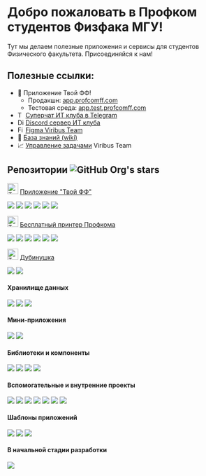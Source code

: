 # Добро пожаловать в Профком студентов Физфака МГУ!

Тут мы делаем полезные приложения и сервисы для студентов Физического факультета. Присоединяйся к нам!

## Полезные ссылки:
* 📱 Приложение Твой ФФ!
    * Продакшн: [app.profcomff.com](https://app.profcomff.com)
    * Тестовая среда: [app.test.profcomff.com](https://app.test.profcomff.com)
    ![]()
*  [<img alt="Telegram" height="14px" src="https://upload.wikimedia.org/wikipedia/commons/8/82/Telegram_logo.svg"/>](https://t.me/+eIMtCymYDepmN2Ey) [Суперчат ИТ клуба в Telegram](https://t.me/+eIMtCymYDepmN2Ey)
* [<img alt="Discord" height="14px" src="https://www.svgrepo.com/show/353655/discord-icon.svg"/>](https://discord.gg/W5jS3PfCjD) [Discord сервер ИТ клуба](https://discord.gg/W5jS3PfCjD)
* [<img alt="Figma" height="14px" src="https://upload.wikimedia.org/wikipedia/commons/3/33/Figma-logo.svg"/>](https://to.profcomff.com/app-figma) [Figma Viribus Team](https://to.profcomff.com/app-figma)
* 📖 [База знаний (wiki)](https://github.com/profcomff/general/wiki)
* 📈 [Управление задачами](https://github.com/orgs/profcomff/projects/7) Viribus Team


## Репозитории <img alt="GitHub Org's stars" src="https://img.shields.io/github/stars/profcomff?labelColor=%2300bd61&color=%2300bd61">


[<img alt="Твой ФФ" width="25px" src="https://cdn.profcomff.com/app/logo/logo_ff.svg" />](https://app.profcomff.com)
[Приложение "Твой ФФ"](https://app.profcomff.com)

[![](https://img.shields.io/github/stars/profcomff/webapp-ui?color=blue&label=webapp-ui&logo=typescript&logoColor=blue&style=for-the-badge)](https://github.com/profcomff/webapp-ui)
[![](https://img.shields.io/github/stars/profcomff/services-api?color=green&label=services-api&logo=python&logoColor=green&style=for-the-badge)](https://github.com/profcomff/services-api)
[![](https://img.shields.io/github/stars/profcomff/timetable-api?color=green&label=timetable-api&logo=python&logoColor=green&style=for-the-badge)](https://github.com/profcomff/timetable-api)
[![](https://img.shields.io/github/stars/profcomff/auth-api?color=green&label=auth-api&logo=python&logoColor=green&style=for-the-badge)](https://github.com/profcomff/auth-api)
[![](https://img.shields.io/github/stars/profcomff/userdata-api?color=green&label=userdata-api&logo=python&logoColor=green&style=for-the-badge)](https://github.com/profcomff/userdata-api)
[![](https://img.shields.io/github/stars/profcomff/achievement-api?color=green&label=achievement-api&logo=python&logoColor=green&style=for-the-badge)](https://github.com/profcomff/achievement-api)


[<img alt="Твой ФФ" width="25px" src="https://cdn.profcomff.com/app/menu_icons/printer.svg" />](https://to.profcomff.com/print)
[Бесплатный принтер Профкома](https://to.profcomff.com/print)

[![](https://img.shields.io/github/stars/profcomff/print-webapp?color=yellow&label=print-ui&logo=vuedotjs&logoColor=yellow&style=for-the-badge)](https://github.com/profcomff/print-webapp)
[![](https://img.shields.io/github/stars/profcomff/print-winapp?color=red&label=print-winapp&logo=csharp&logoColor=red&style=for-the-badge)](https://github.com/profcomff/print-winapp)
[![](https://img.shields.io/github/stars/profcomff/print-api?color=green&label=print-api&logo=python&logoColor=green&style=for-the-badge)](https://github.com/profcomff/print-api)
[![](https://img.shields.io/github/stars/profcomff/print-vkbot?color=green&label=print-vkbot&logo=python&logoColor=green&style=for-the-badge)](https://github.com/profcomff/print-vkbot)
[![](https://img.shields.io/github/stars/profcomff/print-tgbot?color=green&label=print-tgbot&logo=python&logoColor=green&style=for-the-badge)](https://github.com/profcomff/print-tgbot)
[![](https://img.shields.io/github/stars/profcomff/print-terminal-ui?color=blue&label=print-terminal-ui&logo=typescript&logoColor=blue&style=for-the-badge)](https://github.com/profcomff/print-terminal-ui)

[<img alt="Твой ФФ" width="25px" src="https://cdn.profcomff.com/app/menu_icons/rating.svg" />](https://rating.profcomff.com)
[Дубинушка](https://rating.profcomff.com)


[![](https://img.shields.io/github/stars/profcomff/rating-api?color=green&label=rating-api&logo=python&logoColor=green&style=for-the-badge)](https://github.com/profcomff/rating-api)
[![](https://img.shields.io/github/stars/profcomff/rating-ui?color=yellow&label=rating-ui&logo=vuedotjs&logoColor=yellow&style=for-the-badge)](https://github.com/profcomff/rating-ui)


#### Хранилище данных

[![](https://img.shields.io/github/stars/profcomff/dwh-definitions?color=green&label=dwh-definitions&logo=python&logoColor=green&style=for-the-badge)](https://github.com/profcomff/dwh-definitions)
[![](https://img.shields.io/github/stars/profcomff/dwh-pipelines?color=green&label=dwh-pipelines&logo=python&logoColor=green&style=for-the-badge)](https://github.com/profcomff/dwh-pipelines)
[![](https://img.shields.io/github/stars/profcomff/dwh-airflow?color=black&label=dwh-airflow&logo=gnubash&logoColor=black&style=for-the-badge)](https://github.com/profcomff/dwh-airflow)


#### Мини-приложения

[![](https://img.shields.io/github/stars/profcomff/floormap-ui?color=yellow&label=floormap-ui&logo=vuedotjs&logoColor=yellow&style=for-the-badge)](https://github.com/profcomff/floormap-ui)
[![](https://img.shields.io/github/stars/profcomff/calculator-ui?color=yellow&label=calculator-ui&logo=vuedotjs&logoColor=yellow&style=for-the-badge)](https://github.com/profcomff/calculator-ui)

#### Библиотеки и компоненты

[![](https://img.shields.io/github/stars/profcomff/logging-lib?color=green&label=logging-lib&logo=python&logoColor=green&style=for-the-badge)](https://github.com/profcomff/logging-lib)
[![](https://img.shields.io/github/stars/profcomff/marketing-api?color=green&label=marketing-api&logo=python&logoColor=green&style=for-the-badge)](https://github.com/profcomff/marketing-api)
[![](https://img.shields.io/github/stars/profcomff/auth-lib?color=green&label=auth-lib&logo=python&logoColor=green&style=for-the-badge)](https://github.com/profcomff/auth-lib)
[![](https://img.shields.io/github/stars/profcomff/preparation-timetable-data?color=green&label=preparation-timetable-data&logo=python&logoColor=green&style=for-the-badge)](https://github.com/profcomff/preparation-timetable-data)


#### Вспомогательные и внутренние проекты

[![](https://img.shields.io/github/stars/profcomff/.github?color=black&label=.github&logo=markdown&logoColor=black&style=for-the-badge)](https://github.com/profcomff/.github)
[![](https://img.shields.io/github/stars/profcomff/issue-github-tgbot?color=green&label=issue-github-tgbot&logo=python&logoColor=green&style=for-the-badge)](https://github.com/profcomff/issue-github-tgbot)
[![](https://img.shields.io/github/stars/profcomff/aciniformes-project?color=green&label=aciniformes-project&logo=python&logoColor=green&style=for-the-badge)](https://github.com/profcomff/aciniformes-project)
[![](https://img.shields.io/github/stars/profcomff/social-api?color=green&label=social-api&logo=python&logoColor=green&style=for-the-badge)](https://github.com/profcomff/social-api)
[![](https://img.shields.io/github/stars/profcomff/redirect-ci?color=green&label=redirect-ci&logo=python&logoColor=green&style=for-the-badge)](https://github.com/profcomff/redirect-ci)
[![](https://img.shields.io/github/stars/profcomff/db-kafka?color=black&label=db-kafka&logo=gnubash&logoColor=black&style=for-the-badge)](https://github.com/profcomff/db-kafka)
[![](https://img.shields.io/github/stars/profcomff/event-schema?color=green&label=event-schema&logo=python&logoColor=green&style=for-the-badge)](https://github.com/profcomff/event-schema)

#### Шаблоны приложений

[![](https://img.shields.io/github/stars/profcomff/app-template?color=violet&label=app-template&logo=AMP&logoColor=violet&style=for-the-badge)](https://github.com/profcomff/app-template)
[![](https://img.shields.io/github/stars/profcomff/vuets-template?color=blue&label=vuets-template&logo=typescript&logoColor=blue&style=for-the-badge)](https://github.com/profcomff/vuets-template)
[![](https://img.shields.io/github/stars/profcomff/fastapi-template?color=green&label=fastapi-template&logo=python&logoColor=green&style=for-the-badge)](https://github.com/profcomff/fastapi-template)


#### В начальной стадии разработки
[![](https://img.shields.io/github/stars/profcomff/converter-api?color=green&label=converter-api&logo=python&logoColor=green&style=for-the-badge)](https://github.com/profcomff/converter-api)
